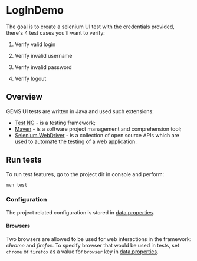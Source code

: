 # LogInDemo
 The goal is to create a selenium UI test with the credentials provided, there's 4 test cases you'll want to verify:

 

1.  Verify valid login

2.  Verify invalid username

3.  Verify invalid password

4.  Verify logout

 ## Overview
GEMS UI tests are written in Java and used such extensions:
 - [Test NG](http://testng.org/doc/index.html) - is a testing framework;
 - [Maven](https://maven.apache.org/index.html) - is a software project management and comprehension tool;
 - [Selenium WebDriver](https://www.seleniumhq.org/) - is a collection of open source APIs which are used to automate the testing of a web application.
 
 ## Run tests
To run test features, go to the project dir in console and perform:

```
mvn test
```
### Configuration
The project related configuration is stored in [data.properties](https://github.com/0102qa/LogInDemo/blob/master/src/main/java/resources/data.properties).

#### Browsers
Two browsers are allowed to be used for web interactions in the framework: _chrome_ and _firefox_. To specify browser that would be used in tests, set `chrome` or `firefox` as a value for `browser` key in [data.properties](https://github.com/0102qa/LogInDemo/blob/master/src/main/java/resources/data.properties).
